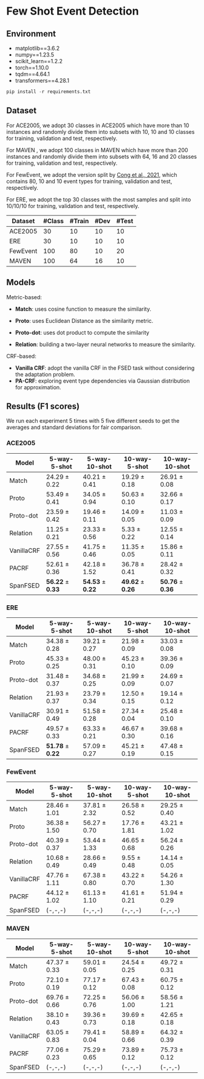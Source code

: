 # Few Shot Event Detection

## Environment

- matplotlib==3.6.2
- numpy==1.23.5
- scikit_learn==1.2.2
- torch==1.10.0
- tqdm==4.64.1
- transformers==4.28.1

```python
pip install -r requirements.txt
```

## Dataset

For ACE2005, we adopt 30 classes in ACE2005 which have more than 10 instances and randomly divide them into subsets with 10, 10 and 10 classes for training, validation and test, respectively.

For MAVEN , we adopt 100 classes in MAVEN which have more than 200 instances and randomly divide them into subsets with 64, 16 and 20 classes for training, validation and test, respectively.

For FewEvent, we adopt the version split by [Cong et al., 2021](https://aclanthology.org/2021.findings-acl.3.pdf), which contains 80, 10 and 10 event types for training, validation and test, respectively. 

For ERE, we adopt the top 30 classes with the most samples and split into 10/10/10 for training, validation and test, respectively.

| Dataset    | #Class | #Train | #Dev | #Test |
| ----------- | ----------- | ----------- | ----------- | ----------- |
| ACE2005      | 30   | 10      | 10      | 10 |
| ERE     | 30   | 10      | 10      | 10 |
| FewEvent  | 100      | 80     | 10 |20    |
| MAVEN   | 100      | 64       |  16| 10     |


## Models

Metric-based:

- **Match**: uses cosine function to measure the similarity.

- **Proto**: uses Euclidean Distance as the similarity metric.

- **Proto-dot**: uses dot product to compute the similarity

- **Relation**: building a two-layer neural networks to measure the similarity.

CRF-based:

- **Vanilla CRF**: adopt the vanilla CRF in the FSED task without considering the adaptation problem.
- **PA-CRF**: exploring event type dependencies via Gaussian distribution for approximation.


## Results (F1 scores)

We run each experiment 5 times with 5 five different seeds to get the averages and standard deviations for fair comparison.

### ACE2005

| **Model**      | **5-way-5-shot** | **5-way-10-shot** | **10-way-5-shot** | **10-way-10-shot** |
| ----------- | ----------- | ----------- | ----------- | ----------- |
| Match      | 24.29 $\pm$ 0.22 | 40.21 $\pm$ 0.41  | 19.29 $\pm$ 0.18  | 26.91 $\pm$ 0.08 |
| Proto      | 53.49 $\pm$ 0.41 | 34.05 $\pm$ 0.94  | 50.63 $\pm$ 0.10   | 32.66 $\pm$ 0.17 |
| Proto-dot      | 23.59 $\pm$ 0.42 | 19.46 $\pm$ 0.11 | 14.09 $\pm$ 0.05  | 11.03 $\pm$ 0.09 |
| Relation      | 11.25 $\pm$ 0.21 | 23.33 $\pm$ 0.56  | 5.33 $\pm$ 0.22   | 12.55 $\pm$ 0.14 |
| VanillaCRF      | 27.55 $\pm$ 0.56 | 41.75 $\pm$ 0.46  | 11.35 $\pm$ 0.05  | 15.86 $\pm$ 0.11 |
| PACRF      | 52.61 $\pm$ 0.36 | 42.18 $\pm$ 1.52  | 36.78 $\pm$ 0.41  | 28.42 $\pm$ 0.32 |
| SpanFSED     | **56.22** $\pm$ **0.33** | **54.53** $\pm$ **0.22**  | **49.62** $\pm$ **0.26**   | **50.76** $\pm$ **0.36** |

### ERE

| **Model**      | **5-way-5-shot** | **5-way-10-shot** | **10-way-5-shot** | **10-way-10-shot** |
| ----------- | ----------- | ----------- | ----------- | ----------- |
| Match       | 34.38 $\pm$ 0.28 | 39.21 $\pm$ 0.27  | 21.98 $\pm$ 0.09  | 33.03 $\pm$ 0.08 |
| Proto       | 45.33 $\pm$ 0.25 | 48.00 $\pm$ 0.31  | 45.23 $\pm$ 0.10  | 39.36 $\pm$ 0.09 |
| Proto-dot   | 31.48 $\pm$ 0.37 | 34.68 $\pm$ 0.25  | 21.99 $\pm$ 0.09  | 24.69 $\pm$ 0.07 |
| Relation    | 21.93 $\pm$ 0.37 | 23.79 $\pm$ 0.34  | 12.50 $\pm$ 0.15  | 19.14 $\pm$ 0.12 |
| VanillaCRF  | 30.91 $\pm$ 0.49 | 51.58 $\pm$ 0.28  | 27.34 $\pm$ 0.04  | 25.48 $\pm$ 0.10 |
| PACRF       | 49.57 $\pm$ 0.33 | 63.33 $\pm$ 0.21  | 46.67 $\pm$ 0.30  | 39.68 $\pm$ 0.16 |
| SpanFSED    | **51.78** $\pm$ **0.22** | 57.09 $\pm$ 0.27  | 45.21 $\pm$ 0.19   | 47.48 $\pm$ 0.15 |

### FewEvent

| **Model**      | **5-way-5-shot** | **5-way-10-shot** | **10-way-5-shot** | **10-way-10-shot** |
| ----------- | ----------- | ----------- | ----------- | ----------- |
| Match    | 28.46 $\pm$ 1.01 | 37.81 $\pm$ 2.32  | 26.58 $\pm$ 0.52   | 29.25 $\pm$ 0.40|
| Proto      | 36.38 $\pm$ 1.50 | 56.27 $\pm$ 0.70  | 17.76 $\pm$ 1.81   | 43.21 $\pm$ 1.02 |
| Proto-dot    |  40.39 $\pm$ 0.37 | 53.44 $\pm$ 1.33 | 46.65 $\pm$ 0.68  | 56.24 $\pm$ 0.26 |
| Relation      | 10.68 $\pm$ 0.49 | 28.66 $\pm$ 0.49  | 9.55 $\pm$ 0.48  | 14.14 $\pm$ 0.05 |
| VanillaCRF      | 47.76 $\pm$ 1.11 | 67.38 $\pm$ 0.80 | 43.22 $\pm$ 0.70  | 54.26 $\pm$ 1.30 |
| PACRF      | 44.12 $\pm$ 1.02 | 61.13 $\pm$ 1.10  | 41.61 $\pm$ 0.21 | 51.94 $\pm$ 0.29 |
| SpanFSED    | (-,-,-) | (-,-,-)  | (-,-,-)   | (-,-,-) |

### MAVEN

| **Model**      | **5-way-5-shot** | **5-way-10-shot** | **10-way-5-shot** | **10-way-10-shot** |
| ----------- | ----------- | ----------- | ----------- | ----------- |
| Match    | 47.37 $\pm$ 0.33 | 59.01 $\pm$ 0.05  | 24.54 $\pm$ 0.25   | 49.72 $\pm$ 0.31 |
| Proto      | 72.10 $\pm$ 0.19 | 77.17 $\pm$ 0.12 | 67.43 $\pm$ 0.08   | 60.75 $\pm$ 0.12 |
| Proto-dot    | 69.76 $\pm$ 0.66 | 72.25 $\pm$ 0.76 | 56.06 $\pm$ 1.00  | 58.56 $\pm$ 1.21 |
| Relation      | 38.10 $\pm$ 0.43 | 39.36 $\pm$ 0.73  | 39.69 $\pm$ 0.18   | 42.65 $\pm$ 0.18 |
| VanillaCRF   | 63.05 $\pm$ 0.83 | 79.41 $\pm$ 0.04| 58.89 $\pm$ 0.66 | 64.32 $\pm$ 0.39 |
| PACRF      | 77.06 $\pm$ 0.23 | 75.29 $\pm$ 0.65 | 73.89 $\pm$ 0.12  | 75.73 $\pm$ 0.12 |
| SpanFSED    | (-,-,-) | (-,-,-)  | (-,-,-)   | (-,-,-) |

